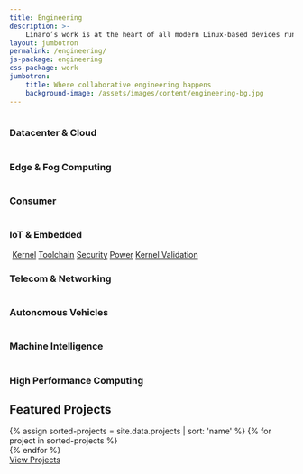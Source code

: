 ```yaml
---
title: Engineering
description: >-
    Linaro’s work is at the heart of all modern Linux-based devices running on Arm processors, including Android smartphones and tablets. As markets for Arm processors develop, new opportunities for collaborative engineering are created around Linux and other open source operating systems. This has resulted in Linaro’s collaborative engineering spanning a wide range of technologies. To find out more about what work we do in each vertical, click on the relevant icon.
layout: jumbotron
permalink: /engineering/
js-package: engineering
css-package: work
jumbotron:
    title: Where collaborative engineering happens
    background-image: /assets/images/content/engineering-bg.jpg
---
```

<!--- Top Engineering Icons Row -->
<div id="engineering-graphic" class="row" style="background-image:url('/assets/images/content/engineering-bg.svg')">
    <!-- Circular Background -->
    <div class="circle-background center-block" id="circles">
        <div class="circle-one">
            <div class="circle-two">
                <div class="circle-three"></div>
            </div>
        </div>
    </div>
    <div class="row engineering-top-row">
        <div class="container">
            <div class="col-xs-6 col-sm-3 engineering-icon no-padding">
                <a href="/engineering/groups/ldcg/">
                    <img class="img-responsive lazyload" data-src="/assets/images/content/LDCG col.svg" 
                    src="data:image/gif;base64,R0lGODlhAQABAAAAACH5BAEKAAEALAAAAAABAAEAAAICTAEAOw=="/>
                </a>
                <h3 class="group-title">Datacenter & Cloud</h3>
            </div>
            <div class="col-xs-6 col-sm-3 engineering-icon no-padding">
                <a href="/engineering/groups/ledge/">
                    <img class="img-responsive lazyload" data-src="/assets/images/content/LEDGE col.svg" 
                    src="data:image/gif;base64,R0lGODlhAQABAAAAACH5BAEKAAEALAAAAAABAAEAAAICTAEAOw=="/>
                </a>
                <h3 class="group-title">Edge & Fog Computing</h3>
            </div>
            <div class="col-xs-6 col-sm-3 engineering-icon no-padding">
                <a href="/engineering/groups/lcg/">
                    <img class="img-responsive lazyload" data-src="/assets/images/content/LCG col.png" 
                    src="data:image/gif;base64,R0lGODlhAQABAAAAACH5BAEKAAEALAAAAAABAAEAAAICTAEAOw=="/>
                </a>
                <h3 class="group-title">Consumer</h3>
            </div>
            <div class="col-xs-6 col-sm-3 engineering-icon no-padding">
                <a href="/engineering/groups/lite/">
                    <img class="img-responsive lazyload" data-src="/assets/images/content/LITE col.svg" 
                    src="data:image/gif;base64,R0lGODlhAQABAAAAACH5BAEKAAEALAAAAAABAAEAAAICTAEAOw=="/>
                </a>
                <h3 class="group-title">IoT & Embedded</h3>
            </div>
        </div>
    </div>
    <!--- Dividing Engineering Icons Row -->
    <div class="row engineering-dividing-row">
        <div class="container">
            <div class="mobile-center-icons">
                <div class="col-xs-10 col-xs-offset-1 col-sm-4 col-sm-offset-4 text-center">
                    <div class="col-xs-offset-1 col-xs-10 col-sm-6 col-sm-offset-3">
                        <img id="hover-icon" toggled="False" class="center-block img-responsive lazyload" data-src="/assets/images/content/chipCoreEng.svg" 
                        src="data:image/gif;base64,R0lGODlhAQABAAAAACH5BAEKAAEALAAAAAABAAEAAAICTAEAOw=="/>
                        <a href="/engineering/core/kernel/"><span class="core-descriptor kernel">Kernel</span></a>
                        <a href="/engineering/core/toolchain/"><span class="core-descriptor toolchain">Toolchain</span></a>
                        <a href="/engineering/core/security/"><span class="core-descriptor security">Security</span></a>
                        <a href="/engineering/core/arm-power-management/"><span class="core-descriptor power">Power</span></a>
                        <a href="/engineering/core/kernel-validation-and-testing/"><span class="core-descriptor kernel-validation">Kernel Validation</span></a>
                    </div>
                </div>
            </div>  
        </div>
    </div>
    <!--- Bottom Engineering Icons Row -->
    <div class="row engineering-bottom-row">
        <div class="container">
            <div class="col-xs-6 col-sm-3 engineering-icon no-padding">
                <a href="/sig/ltn/">
                    <img class="img-responsive lazyload" data-src="/assets/images/content/antenna col.svg" 
                    src="data:image/gif;base64,R0lGODlhAQABAAAAACH5BAEKAAEALAAAAAABAAEAAAICTAEAOw=="/>
                </a>
                <h3 class="group-title">Telecom & Networking</h3>
            </div>
            <div class="col-xs-6 col-sm-3 engineering-icon no-padding">
                <a href="/engineering/incubators/autonomous-vehicles/">
                    <img class="img-responsive lazyload" data-src="/assets/images/content/AutoCol.svg" 
                    src="data:image/gif;base64,R0lGODlhAQABAAAAACH5BAEKAAEALAAAAAABAAEAAAICTAEAOw=="/>
                </a>
                <h3 class="group-title">Autonomous Vehicles</h3>
            </div>
            <div class="col-xs-6 col-sm-3 engineering-icon no-padding">
                <a href="/engineering/incubators/machine-intelligence/">
                    <img class="img-responsive lazyload" data-src="/assets/images/content/Machine col.svg" 
                    src="data:image/gif;base64,R0lGODlhAQABAAAAACH5BAEKAAEALAAAAAABAAEAAAICTAEAOw=="/>
                </a>
                <h3 class="group-title">Machine Intelligence</h3>
            </div>
            <div class="col-xs-6 col-sm-3 engineering-icon no-padding">
                <a href="/sig/hpc/">
                    <img class="img-responsive lazyload" data-src="/assets/images/content/HPCCol.svg" 
                    src="data:image/gif;base64,R0lGODlhAQABAAAAACH5BAEKAAEALAAAAAABAAEAAAICTAEAOw=="/>
                </a>
                <h3 class="group-title">High Performance Computing</h3>
            </div>
        </div>
    </div>
</div>
<div class="row padded-row" id="content-container">
    <div class="container projects">
        <h2 class="text-center">Featured Projects</h2>
        {% assign sorted-projects = site.data.projects | sort: 'name' %}
        {% for project in sorted-projects %}
        <div class="col-xs-6 col-sm-3 col-md-2 project-col">
            <a href="{{project.url}}">
                <div class="project lazyload" style="background-image: url('/assets/images/projects/{{project.image}}');"></div>
            </a>
        </div>
        {% endfor %}
        <div class="col-xs-12">
            <a href="/engineering/projects/" class="btn btn-primary">
                View Projects
            </a>
        </div>
    </div>
</div>